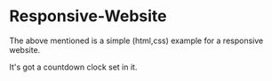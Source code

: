 # Responsive-Website

The above mentioned is a simple (html,css) example for a responsive website.

It's got a countdown clock set in it.

